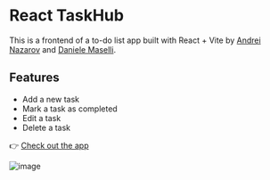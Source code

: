 # React TaskHub

This is a frontend of a to-do list app built with React + Vite by [Andrei Nazarov](https://www.linkedin.com/in/andrew-nazarov/) and [Daniele Maselli](https://www.linkedin.com/in/daniele-maselli-878a88101/).

## Features
- Add a new task
- Mark a task as completed
- Edit a task
- Delete a task

👉 [Check out the app](https://react-taskhub.netlify.app/)
  
![image](https://github.com/andrewnzrv/react-taskhub/assets/73107890/7d4a5b1a-d777-414e-b7e0-058279c295d5)
